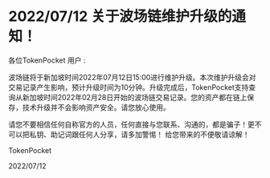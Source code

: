 # 2022/07/12 关于波场链维护升级的通知！

各位TokenPocket 用户 : &#x20;



波场链将于新加坡时间2022年07月12日15:00进行维护升级。本次维护升级会对交易记录产生影响，预计升级时间为10分钟。升级完成后，TokenPocket支持查询从新加坡时间2022年02月28日开始的波场链交易记录。您的资产都在链上保存，技术升级并不会影响资产安全。请您放心使用。&#x20;



请您不要相信任何自称官方的人员，任何直接与您联系、沟通的，都是骗子！更不可以把私钥、助记词跟任何人分享，请多加警惕！ 给您带来的不便敬请谅解！



TokenPocket&#x20;

2022/07/12
